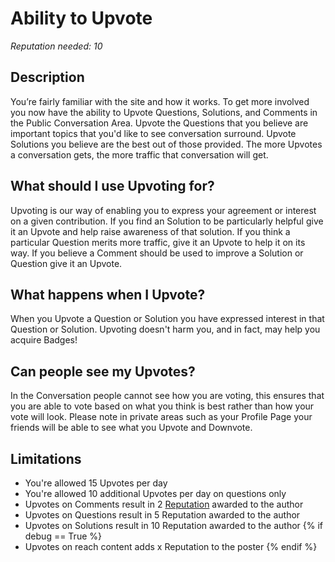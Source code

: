 # Ability to Upvote #
*Reputation needed: 10*

## Description ##
You’re fairly familiar with the site and how it works. To get more involved 
you now have the ability to Upvote Questions, Solutions, and Comments in the Public
Conversation Area. Upvote the Questions that you believe are 
important topics that you'd like to see conversation surround. Upvote Solutions
you believe are the best out of those provided. The more Upvotes a
conversation gets, the more traffic that conversation will get.

## What should I use Upvoting for? ##
Upvoting is our way of enabling you to express your agreement or interest on a 
given contribution. If you find an Solution to be particularly helpful give it an Upvote 
and help raise awareness of that solution. If you think a particular Question 
merits more traffic, give it an Upvote to help it on its way. If you believe a 
Comment should be used to improve a Solution or Question give it an Upvote.

## What happens when I Upvote? ##
When you Upvote a Question or Solution you have expressed interest in that 
Question or Solution. Upvoting doesn't harm you, and in fact, may help you 
acquire Badges!

## Can people see my Upvotes? ##
In the Conversation people cannot see how you are voting, this 
ensures that you are able to vote based on what you think is best rather than
how your vote will look. Please note in private areas such as your Profile Page
your friends will be able to see what you Upvote and Downvote.
 
## Limitations ##
- You're allowed 15 Upvotes per day
- You're allowed 10 additional Upvotes per day on questions only
- Upvotes on Comments result in 2 [Reputation][1] awarded to the author
- Upvotes on Questions result in 5 Reputation awarded to the author
- Upvotes on Solutions result in 10 Reputation awarded to the author
{% if debug == True %}
- Upvotes on reach content adds x Reputation to the poster
{% endif %}


[1]: /help/reputation/
